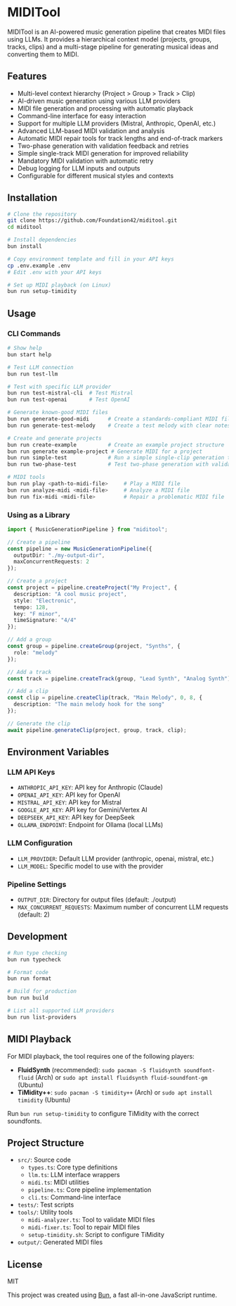 # MIDITool

MIDITool is an AI-powered music generation pipeline that creates MIDI files using LLMs. It provides a hierarchical context model (projects, groups, tracks, clips) and a multi-stage pipeline for generating musical ideas and converting them to MIDI.

## Features

- Multi-level context hierarchy (Project > Group > Track > Clip)
- AI-driven music generation using various LLM providers
- MIDI file generation and processing with automatic playback
- Command-line interface for easy interaction
- Support for multiple LLM providers (Mistral, Anthropic, OpenAI, etc.)
- Advanced LLM-based MIDI validation and analysis
- Automatic MIDI repair tools for track lengths and end-of-track markers
- Two-phase generation with validation feedback and retries
- Simple single-track MIDI generation for improved reliability
- Mandatory MIDI validation with automatic retry
- Debug logging for LLM inputs and outputs
- Configurable for different musical styles and contexts

## Installation

```bash
# Clone the repository
git clone https://github.com/Foundation42/miditool.git
cd miditool

# Install dependencies
bun install

# Copy environment template and fill in your API keys
cp .env.example .env
# Edit .env with your API keys

# Set up MIDI playback (on Linux)
bun run setup-timidity
```

## Usage

### CLI Commands

```bash
# Show help
bun start help

# Test LLM connection
bun run test-llm

# Test with specific LLM provider
bun run test-mistral-cli  # Test Mistral
bun run test-openai       # Test OpenAI

# Generate known-good MIDI files
bun run generate-good-midi      # Create a standards-compliant MIDI file
bun run generate-test-melody    # Create a test melody with clear notes

# Create and generate projects
bun run create-example          # Create an example project structure
bun run generate example-project # Generate MIDI for a project
bun run simple-test             # Run a simple single-clip generation test
bun run two-phase-test          # Test two-phase generation with validation

# MIDI tools
bun run play <path-to-midi-file>     # Play a MIDI file
bun run analyze-midi <midi-file>     # Analyze a MIDI file
bun run fix-midi <midi-file>         # Repair a problematic MIDI file
```

### Using as a Library

```typescript
import { MusicGenerationPipeline } from "miditool";

// Create a pipeline
const pipeline = new MusicGenerationPipeline({
  outputDir: "./my-output-dir",
  maxConcurrentRequests: 2
});

// Create a project
const project = pipeline.createProject("My Project", {
  description: "A cool music project",
  style: "Electronic",
  tempo: 128,
  key: "F minor",
  timeSignature: "4/4"
});

// Add a group
const group = pipeline.createGroup(project, "Synths", {
  role: "melody"
});

// Add a track
const track = pipeline.createTrack(group, "Lead Synth", "Analog Synth");

// Add a clip
const clip = pipeline.createClip(track, "Main Melody", 0, 8, {
  description: "The main melody hook for the song"
});

// Generate the clip
await pipeline.generateClip(project, group, track, clip);
```

## Environment Variables

### LLM API Keys
- `ANTHROPIC_API_KEY`: API key for Anthropic (Claude)
- `OPENAI_API_KEY`: API key for OpenAI
- `MISTRAL_API_KEY`: API key for Mistral
- `GOOGLE_API_KEY`: API key for Gemini/Vertex AI
- `DEEPSEEK_API_KEY`: API key for DeepSeek
- `OLLAMA_ENDPOINT`: Endpoint for Ollama (local LLMs)

### LLM Configuration
- `LLM_PROVIDER`: Default LLM provider (anthropic, openai, mistral, etc.)
- `LLM_MODEL`: Specific model to use with the provider

### Pipeline Settings
- `OUTPUT_DIR`: Directory for output files (default: ./output)
- `MAX_CONCURRENT_REQUESTS`: Maximum number of concurrent LLM requests (default: 2)

## Development

```bash
# Run type checking
bun run typecheck

# Format code
bun run format

# Build for production
bun run build

# List all supported LLM providers
bun run list-providers
```

## MIDI Playback

For MIDI playback, the tool requires one of the following players:

- **FluidSynth** (recommended): `sudo pacman -S fluidsynth soundfont-fluid` (Arch) or `sudo apt install fluidsynth fluid-soundfont-gm` (Ubuntu)
- **TiMidity++**: `sudo pacman -S timidity++` (Arch) or `sudo apt install timidity` (Ubuntu) 

Run `bun run setup-timidity` to configure TiMidity with the correct soundfonts.

## Project Structure

- `src/`: Source code
  - `types.ts`: Core type definitions
  - `llm.ts`: LLM interface wrappers
  - `midi.ts`: MIDI utilities
  - `pipeline.ts`: Core pipeline implementation
  - `cli.ts`: Command-line interface
- `tests/`: Test scripts
- `tools/`: Utility tools
  - `midi-analyzer.ts`: Tool to validate MIDI files
  - `midi-fixer.ts`: Tool to repair MIDI files
  - `setup-timidity.sh`: Script to configure TiMidity
- `output/`: Generated MIDI files

## License

MIT

This project was created using [Bun](https://bun.sh), a fast all-in-one JavaScript runtime.

